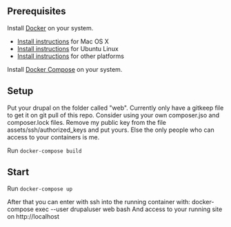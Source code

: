 ## Prerequisites

Install [Docker](https://www.docker.com/) on your system.

* [Install instructions](https://docs.docker.com/installation/mac/) for Mac OS X
* [Install instructions](https://docs.docker.com/installation/ubuntulinux/) for Ubuntu Linux
* [Install instructions](https://docs.docker.com/installation/) for other platforms

Install [Docker Compose](http://docs.docker.com/compose/) on your system.

## Setup

Put your drupal on the folder called "web". Currently only have a gitkeep file to get it on git pull of this repo.
Consider using your own composer.jso and composer.lock files.
Remove my public key from the file assets/ssh/authorized_keys and put yours. Else the only people who can access to your containers is me.

Run `docker-compose build`

## Start

Run `docker-compose up` 

After that you can enter with ssh into the running container with: docker-compose exec --user drupaluser web bash
And access to your running site on http://localhost
